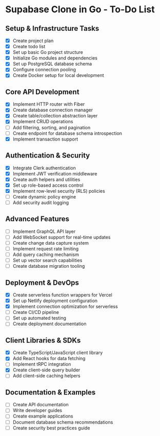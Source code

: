 # Supabase Clone in Go - To-Do List

## Setup & Infrastructure Tasks
- [x] Create project plan
- [x] Create todo list
- [x] Set up basic Go project structure
- [x] Initialize Go modules and dependencies
- [x] Set up PostgreSQL database schema
- [x] Configure connection pooling
- [x] Create Docker setup for local development
## Core API Development
- [x] Implement HTTP router with Fiber
- [x] Create database connection manager
- [x] Create table/collection abstraction layer
- [x] Implement CRUD operations
- [ ] Add filtering, sorting, and pagination
- [ ] Create endpoint for database schema introspection
- [x] Implement transaction support

## Authentication & Security
- [x] Integrate Clerk authentication
- [x] Implement JWT verification middleware
- [x] Create auth helpers and utilities
- [x] Set up role-based access control
- [x] Implement row-level security (RLS) policies
- [ ] Create dynamic policy engine
- [ ] Add security audit logging

## Advanced Features
- [ ] Implement GraphQL API layer
- [ ] Add WebSocket support for real-time updates
- [ ] Create change data capture system
- [ ] Implement request rate limiting
- [ ] Add query caching mechanism
- [ ] Set up vector search capabilities
- [ ] Create database migration tooling

## Deployment & DevOps
- [x] Create serverless function wrappers for Vercel
- [x] Set up Netlify deployment configuration
- [x] Implement connection optimization for serverless
- [ ] Create CI/CD pipeline
- [ ] Set up automated testing
- [ ] Create deployment documentation

## Client Libraries & SDKs
- [x] Create TypeScript/JavaScript client library
- [x] Add React hooks for data fetching
- [ ] Implement tRPC integration
- [x] Create client-side query builder
- [ ] Add client-side caching helpers

## Documentation & Examples
- [ ] Create API documentation
- [ ] Write developer guides
- [ ] Create example applications
- [ ] Document database schema recommendations
- [ ] Create security best practices guide
